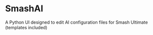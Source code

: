 # SmashAI
A Python UI designed to edit AI configuration files for Smash Ultimate (templates included)
